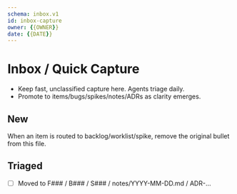 ```yaml
---
schema: inbox.v1
id: inbox-capture
owner: {{OWNER}}
date: {{DATE}}
---
```


# Inbox / Quick Capture

- Keep fast, unclassified capture here. Agents triage daily.
- Promote to items/bugs/spikes/notes/ADRs as clarity emerges.

## New
When an item is routed to backlog/worklist/spike, remove the original bullet from this file.

## Triaged
- [ ] Moved to F### / B### / S### / notes/YYYY-MM-DD.md / ADR-…
